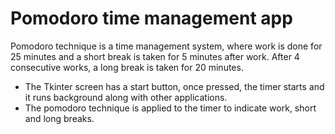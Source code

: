 # Pomodoro time management app

Pomodoro technique is a time management system, where work is done for 25 minutes and a short break is taken for 5 minutes after work. After 4 consecutive works, a long break is taken for 20 minutes.

  - The Tkinter screen has a start button, once pressed, the timer starts and it runs background along with other applications.
  - The pomodoro technique is applied to the timer to indicate work, short and long breaks.
